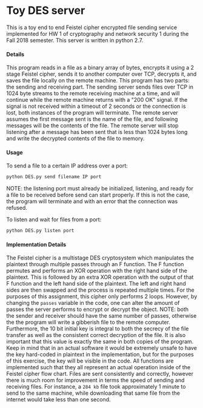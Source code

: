 # Toy DES server

This is a toy end to end Feistel cipher encrypted file sending service implemented for HW 1 of cryptography and network security 1 during the Fall 2018 semester. This server is written in python 2.7.

#### Details

This program reads in a file as a binary array of bytes, encrypts it using a 2 stage Feistel cipher, sends it to another computer over TCP, decrypts it, and saves the file locally on the remote machine. This program has two parts: the sending and receiving part. The sending server sends files over TCP in 1024 byte streams to the remote receiving machine at a time, and will continue while the remote machine returns with a "200 OK" signal. If the signal is not received within a timeout of 2 seconds or the connection is lost, both instances of the program will terminate. The remote server assumes the first message sent is the name of the file, and following messages will be the contents of the file. The remote server will stop listening after a message has been sent that is less than 1024 bytes long and write the decrypted contents of the file to memory.

#### Usage

To send a file to a certain IP address over a port:

```bash
python DES.py send filename IP port
```

NOTE: the listening port must already be initialized, listening, and ready for a file to be received before send can start properly. If this is not the case, the program will terminate and with an error that the connection was refused.

To listen and wait for files from a port:

```bash
python DES.py listen port
```

#### Implementation Details

The Feistel cipher is a multistage DES cryptosystem which manipulates the plaintext through multiple passes through an F function. The F function permutes and performs an XOR operation with the right hand side of the plaintext. This is followed by an extra XOR operation with the output of that F function and the left hand side of the plaintext. The left and right hand sides are then swapped and the process is repeated multiple times. For the purposes of this assignment, this cipher only performs 2 loops. However, by changing the `passes` variable in the code, one can alter the amount of passes the server performs to encrypt or decrypt the object. NOTE: both the sender and receiver should have the same number of passes, otherwise the the program will write a gibberish file to the remote computer. Furthermore, the 10 bit initial key is integral to both the secrecy of the file transfer as well as the consistent correct decryption of the file. It is also important that this value is exactly the same in both copies of the program. Keep in mind that in an actual software it would be extremely unsafe to have the key hard-coded in plaintext in the implementation, but for the purposes of this exercise, the key will be visible in the code. All functions are implemented such that they all represent an actual operation inside of the Feistel cipher flow chart. Files are sent consistently and correctly, however there is much room for improvement in terms the speed of sending and receiving files. For instance, a `284 kb` file took approximately 1 minute to send to the same machine, while downloading that same file from the internet would take less than one second.
